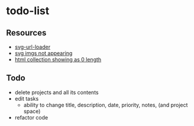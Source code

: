 # todo-list

## Resources
- [svg-url-loader](https://www.npmjs.com/package/svg-url-loader)
- [svg imgs not appearing](https://stackoverflow.com/questions/55373021/unable-to-setup-webpack-svg-inline-loader-correctly-svg-images-dont-appear)
- [html collection showing as 0 length](https://stackoverflow.com/questions/30211605/javascript-html-collection-showing-as-0-length)

## Todo
- delete projects and all its contents
- edit tasks
  - ability to change title, description, date, priority, notes, (and project space)
- refactor code